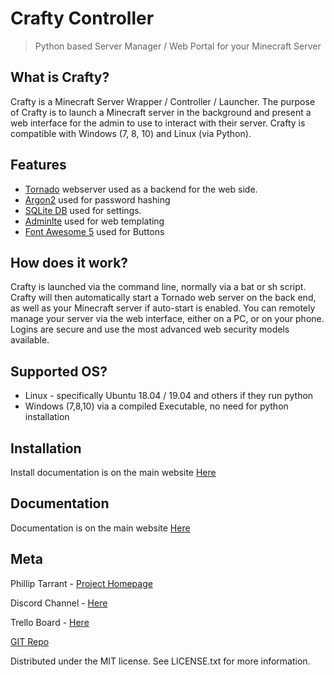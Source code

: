 # Crafty Controller
> Python based Server Manager / Web Portal for your Minecraft Server

## What is Crafty?
Crafty is a Minecraft Server Wrapper / Controller / Launcher. The purpose 
of Crafty is to launch a Minecraft server in the background and present 
a web interface for the admin to use to interact with their server. Crafty 
is compatible with Windows (7, 8, 10) and Linux (via Python). 

## Features
- [Tornado](https://www.tornadoweb.org/en/stable/) webserver used as a backend for the web side.
- [Argon2](https://pypi.org/project/argon2-cffi/) used for password hashing
- [SQLite DB](https://www.sqlite.org/index.html) used for settings.
- [Adminlte](https://adminlte.io/themes/AdminLTE/index2.html) used for web templating
- [Font Awesome 5](https://fontawesome.com/) used for Buttons 

## How does it work?
Crafty is launched via the command line, normally via a bat or sh script. 
Crafty will then automatically start a Tornado web server on the back end, 
as well as your Minecraft server if auto-start is enabled. You can remotely 
manage your server via the web interface, either on a PC, or on your phone. 
Logins are secure and use the most advanced web security models available.

## Supported OS?
- Linux - specifically Ubuntu 18.04 / 19.04 and others if they run python
- Windows (7,8,10) via a compiled Executable, no need for python installation


## Installation
Install documentation is on the main website [Here](https://www.craftycontrol.com)

## Documentation
Documentation is on the main website [Here](https://www.craftycontrol.com/docs)

## Meta
Phillip Tarrant - [Project Homepage](https://craftycontrol.com/)

Discord Channel - [Here](https://discord.gg/S8Q3AKb)

Trello Board - [Here](https://trello.com/b/wJjAw2s3/crafty)

[GIT Repo](https://gitlab.com/Ptarrant1/crafty-web)

Distributed under the MIT license. See LICENSE.txt for more information.

